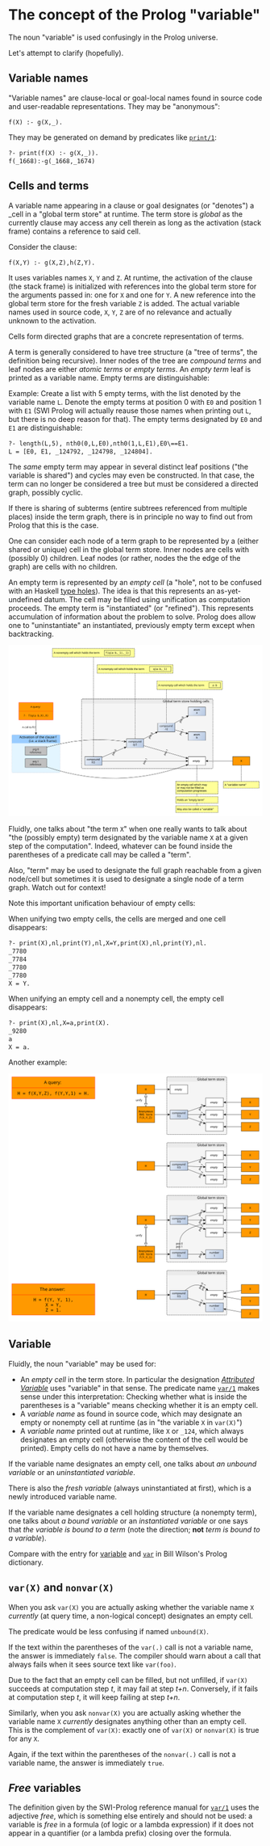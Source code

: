 # The concept of the Prolog "variable"

The noun "variable" is used confusingly in the Prolog universe. 

Let's attempt to clarify (hopefully).

## Variable names

"Variable names" are clause-local or goal-local names found in source code and user-readable representations. They may be "anonymous":

```
f(X) :- g(X,_).
```

They may be generated on demand by predicates like [`print/1`](https://eu.swi-prolog.org/pldoc/doc_for?object=print/1):

```
?- print(f(X) :- g(X,_)).
f(_1668):-g(_1668,_1674)
```

## Cells and terms

A variable name appearing in a clause or goal designates (or "denotes") a _cell in a "global term store" at runtime.
The term store is _global_ as the currently clause may access any cell therein as long as the activation (stack frame)
contains a reference to said cell.  

Consider the clause:

```
f(X,Y) :- g(X,Z),h(Z,Y).
```

It uses variables names `X`, `Y` and `Z`. At runtime, the activation of the clause (the stack frame) is initialized with
references into the global term store for the arguments passed in: one for `X` and one for `Y`. A new reference into the 
global term store for the fresh variable `Z` is added. The actual variable names used in source code, `X`, `Y`, `Z`
are of no relevance and actually unknown to the activation. 

Cells form directed graphs that are a concrete representation of terms.

A term is generally considered to have tree structure (a "tree of terms", the definition being recursive). Inner nodes of
the tree are _compound terms_ and leaf nodes are either _atomic terms_ or _empty terms_. An _empty term_ leaf is printed
as a variable name. Empty terms are distinguishable: 

Example: Create a list with 5 empty terms, with the list denoted by the variable name `L`. Denote the empty terms at
position 0 with `E0` and position 1 with `E1` (SWI Prolog will actually reause those names when printing out
`L`, but there is no deep reason for that). The empty terms designated by `E0` and `E1` are distinguishable:

```
?- length(L,5), nth0(0,L,E0),nth0(1,L,E1),E0\==E1.
L = [E0, E1, _124792, _124798, _124804].
```

The _same_ empty term may appear in several distinct leaf positions ("the variable is shared") and cycles may even be
constructed. In that case, the term can no longer be considered a tree  but must be considered a directed graph, possibly cyclic.

If there is sharing of subterms (entire subtrees referenced from multiple places) inside the term graph, there is in
principle no way to find out from Prolog that this is the case.

One can consider each node of a term graph to be represented by a (either shared or unique) cell in the global term store.
Inner nodes are cells with (possibly 0) children. Leaf nodes (or rather, nodes the the edge of the graph) are cells with 
no children. 

An empty term is represented by an _empty cell_ (a "hole", not to be confused with an Haskell [type holes](https://wiki.haskell.org/GHC/Typed_holes)). 
The idea is that this represents an as-yet-undefined datum. The cell may be filled using unification as computation
proceeds. The empty term is "instantiated" (or "refined"). This represents accumulation of information about the problem to 
solve. Prolog does allow one to "uninstantiate" an instantiated, previously empty term except when backtracking.

![Concept of a variable](concept_of_variable.svg)

Fluidly, one talks about "the term `X`" when one really wants to talk about "the (possibly empty) term designated by the 
variable name `X` at a given step of the computation". Indeed, whatever can be found inside the parentheses of a 
predicate call may be called a "term".

Also, "term" may be used to designate the full graph reachable from a given node/cell but sometimes it is used to
designate a single node of a term graph. Watch out for context!

Note this important unification behaviour of empty cells:

When unifying two empty cells, the cells are merged and one cell disappears:

```
?- print(X),nl,print(Y),nl,X=Y,print(X),nl,print(Y),nl.
_7780
_7784
_7780
_7780
X = Y.
```

When unifying an empty cell and a nonempty cell, the empty cell disappears:

```
?- print(X),nl,X=a,print(X).
_9280
a
X = a.
```

Another example:

![Unification example](unification_example.svg)

## Variable

Fluidly, the noun "variable" may be used for:

- An _empty cell_ in the term store. In particular the designation [_Attributed Variable_](https://eu.swi-prolog.org/pldoc/man?section=attvar)
uses "variable" in that sense. The predicate name [`var/1`](https://eu.swi-prolog.org/pldoc/doc_for?object=var/1) makes sense under this 
interpretation: Checking whether what is inside the parentheses is a "variable" means checking whether it is an empty cell.
- A _variable name_ as found in source code, which may designate an empty or nonempty cell at runtime (as in "the variable `X` in `var(X)`")
- A _variable name_ printed out at runtime, like `X` or `_124`, which always designates an empty cell (otherwise the content of the cell would be
printed). Empty cells do not have a name by themselves.

If the variable name designates an empty cell, one talks about _an unbound variable_ or an _uninstantiated variable_. 

There is also the _fresh variable_ (always uninstantiated at first), which is a newly introduced variable name.

If the variable name designates a cell holding structure (a nonempty term), one talks about _a bound variable_ or an
_instantiated variable_ or one says that _the variable is bound to a term_ (note the direction; **not** _term is bound to a variable_).

Compare with the entry for 
[variable](http://www.cse.unsw.edu.au/~billw/prologdict.html#variable) and 
[`var`](http://www.cse.unsw.edu.au/~billw/prologdict.html#termtype) in 
Bill Wilson's Prolog dictionary.

## `var(X)` and `nonvar(X)`

When you ask `var(X)` you are actually asking whether the variable name `X` _currently_ (at query time, a non-logical concept)
designates an empty cell.

The predicate would be less confusing if named `unbound(X)`.

If the text within the parentheses of the `var(.)` call is not a variable name, the answer is immediately `false`. 
The compiler should warn about a call that always fails when it sees source text like `var(foo)`.

 Due to the fact that an empty cell can be filled, but not unfilled, if `var(X)` succeeds at computation
step _t_, it may fail at step _t+n_. Conversely, if it fails at computation step _t_, it will keep failing at step _t+n_.

Similarly, when you ask `nonvar(X)` you are actually asking whether the variable name `X` _currently_ designates anything other
than an empty cell. This is the complement of `var(X)`: exactly one of `var(X)` or `nonvar(X)` is true for any `X`.  

Again, if the text within the parentheses of the `nonvar(.)` call is not a variable name, the answer is immediately `true`.

## _Free_ variables

The definition given by the SWI-Prolog reference manual for
[`var/1`](https://eu.swi-prolog.org/pldoc/doc_for?object=var/1) uses the adjective _free_, which is something else
entirely and should not be used: a variable is _free_ in a formula (of logic or a lambda expression) if it does not appear
in a quantifier (or a lambda prefix) closing over the formula.

